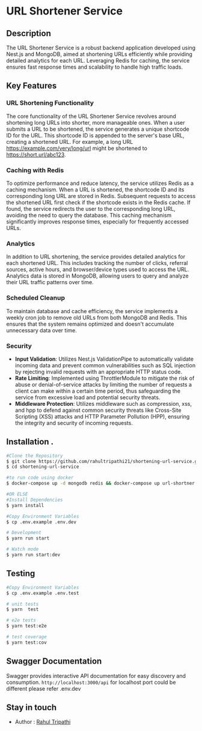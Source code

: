 # URL Shortener Service

## Description

The URL Shortener Service is a robust backend application developed using Nest.js and MongoDB, aimed at shortening URLs efficiently while providing detailed analytics for each URL. Leveraging Redis for caching, the service ensures fast response times and scalability to handle high traffic loads.

## Key Features

### URL Shortening Functionality

The core functionality of the URL Shortener Service revolves around shortening long URLs into shorter, more manageable ones. When a user submits a URL to be shortened, the service generates a unique shortcode ID for the URL. This shortcode ID is appended to the server's base URL, creating a shortened URL. For example, a long URL https://example.com/very/long/url might be shortened to https://short.url/abc123.

### Caching with Redis

To optimize performance and reduce latency, the service utilizes Redis as a caching mechanism. When a URL is shortened, the shortcode ID and its corresponding long URL are stored in Redis. Subsequent requests to access the shortened URL first check if the shortcode exists in the Redis cache. If found, the service redirects the user to the corresponding long URL, avoiding the need to query the database. This caching mechanism significantly improves response times, especially for frequently accessed URLs.

### Analytics

In addition to URL shortening, the service provides detailed analytics for each shortened URL. This includes tracking the number of clicks, referral sources, active hours, and browser/device types used to access the URL. Analytics data is stored in MongoDB, allowing users to query and analyze their URL traffic patterns over time.

### Scheduled Cleanup

To maintain database and cache efficiency, the service implements a weekly cron job to remove old URLs from both MongoDB and Redis. This ensures that the system remains optimized and doesn't accumulate unnecessary data over time.

### Security

- **Input Validation**: Utilizes Nest.js ValidationPipe to automatically validate incoming data and prevent common vulnerabilities such as SQL injection by rejecting invalid requests with an appropriate HTTP status code.
- **Rate Limiting**: Implemented using ThrottlerModule to mitigate the risk of abuse or denial-of-service attacks by limiting the number of requests a client can make within a certain time period, thus safeguarding the service from excessive load and potential security threats.
- **Middleware Protection**: Utilizes middleware such as compression, xss, and hpp to defend against common security threats like Cross-Site Scripting (XSS) attacks and HTTP Parameter Pollution (HPP), ensuring the integrity and security of incoming requests.

## Installation .

```bash
#Clone the Repository
$ git clone https://github.com/rahultripathi21/shortening-url-service.git
$ cd shortening-url-service

#to run code using docker
$ docker-compose up -d mongodb redis && docker-compose up url-shortner

#OR ELSE
#Install Dependencies
$ yarn install

#Copy Environment Variables
$ cp .env.example .env.dev

# Development
$ yarn run start

# Watch mode
$ yarn run start:dev
```

## Testing
```bash
#Copy Environment Variables
$ cp .env.example .env.test

# unit tests
$ yarn  test

# e2e tests
$ yarn test:e2e

# test coverage
$ yarn test:cov
```

## Swagger Documentation
Swagger provides interactive API documentation for easy discovery and consumption.
`http://localhost:3000/api` for localhost port could be different please refer .env.dev

## Stay in touch
- Author : [Rahul Tripathi](tripathirahul158@gmail.com)
